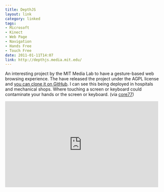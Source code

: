 ```yaml
---
title: DepthJS
layout: link
category: linked
tags:
- Microsoft
- Kinect
- Web Page
- Navigation
- Hands Free
- Touch Free
date: 2011-01-11T14:07
link: http://depthjs.media.mit.edu/
---
```


An interesting project by the MIT Media Lab to have a gesture-based web browsing experience. The have released the project under the AGPL license and [you can clone it on GitHub](http://github.com/doug/depthjs "DepthJS source on GitHub"). I can see this being deployed in hospitals and mechanical shops. Where touching a screen or keyboard could contaminate your hands or the screen or keyboard. (via [core77](http://www.core77.com/blog/technology/using_kinect_mit_media_lab_pulls_off_gesture-based_web_browsing_with_more_on_the_horizon_18276.asp "Using Kinect, MIT Media Lab pulls off gesture-based web browsing, with more on the horizon"))

<div class="inline illustration">
	<iframe src="http://player.vimeo.com/video/17180651?byline=0" width="500" height="281" frameborder="0"></iframe>
</div>